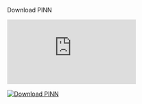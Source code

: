 Download PINN

[![Download PINN](https://sourceforge.net/sflogo.php?type=8&group_id=2652008)](https://sourceforge.net/p/pinn/)

[![Download PINN](https://img.shields.io/sourceforge/dt/pinn.svg)](https://sourceforge.net/projects/pinn/files/latest/download)


